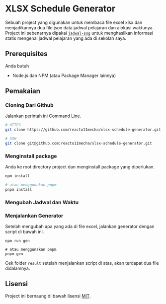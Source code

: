 # XLSX Schedule Generator

Sebuah project yang digunakan untuk membaca file excel xlsx dan menjadikannya dua file json data jadwal pelajaran dan alokasi waktunya. Project ini sebenarnya dipakai [`jadwal-ssg`](https://github.com/reacto11mecha/jadwal-ssg) untuk menghasilkan informasi statis mengenai jadwal pelajaran yang ada di sekolah saya.

## Prerequisites

Anda butuh

- Node.js dan NPM (atau Package Manager lainnya)

## Pemakaian

### Cloning Dari Github

Jalankan perintah ini Command Line.

```sh
# HTTPS
git clone https://github.com/reacto11mecha/xlsx-schedule-generator.git

# SSH
git clone git@github.com:reacto11mecha/xlsx-schedule-generator.git
```

### Menginstall package

Anda ke root directory project dan menginstall package yang diperlukan.

```sh
npm install

# atau menggunakan pnpm
pnpm install
```

### Mengubah Jadwal dan Waktu

### Menjalankan Generator

Setelah mengubah apa yang ada di file excel, jalankan generator dengan script di bawah ini.

```
npm run gen

# atau menggunakan pnpm
pnpm gen
```

Cek folder `result` setelah menjalankan script di atas, akan terdapat dua file didalamnya.

## Lisensi

Project ini bernaung di bawah lisensi [MIT](LICENSE).
